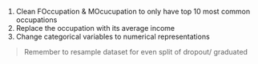 1. Clean FOccupation & MOcucupation to only have top 10 most common occupations
2. Replace the occupation with its average income
3. Change categorical variables to numerical representations
> Remember to resample dataset for even split of dropout/ graduated
